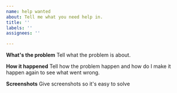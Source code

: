 ```yaml
---
name: help wanted
about: Tell me what you need help in.
title: ''
labels: ''
assignees: ''

---
```


**What's the problem**
Tell what the problem is about.

**How it happened**
Tell how the problem happen and how do I make it happen again to see what went wrong.

**Screenshots**
Give screenshots so it's easy to solve
